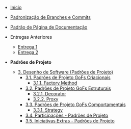 <!-- docs/_sidebar.md -->

- [Início](/)
- [Padronização de Branches e Commits](./Projeto/PadronizacaoBranchesCommits.md)
- [Padrão de Página de Documentação](./Projeto/PadraoDePagina.md)

- Entregas Anteriores
  - [Entrega 1](https://unbarqdsw2025-1-turma01.github.io/2025.1-T01-_G3_EuMeAmo_Entrega_01/#/)
  - [Entrega 2](https://unbarqdsw2025-1-turma01.github.io/2025.1-T01-_G3_EuMeAmo_Entrega_02/#/)


- **Padrões de Projeto**
  - [3. Desenho de Software (Padrões de Projeto)](PadroesDeProjeto/3.PadroesDeProjeto.md)
    - [3.1. Padrões de Projeto GoFs Criacionais](PadroesDeProjeto/3.1.GoFsCriacionais.md)
      - [3.1.1. Factory Method](PadroesDeProjeto/3.1.1.FactoryMethod.md)
    - [3.2. Padrões de Projeto GoFs Estruturais](PadroesDeProjeto/3.2.GoFsEstruturais.md)
      - [3.2.1. Decorator](PadroesDeProjeto/3.2.1.Decorator.md)
      - [3.2.2. Proxy](PadroesDeProjeto/3.2.2.Proxy.md)
    - [3.3. Padrões de Projeto GoFs Comportamentais](PadroesDeProjeto/3.3.GoFsComportamentais.md)
      - [3.3.1. Strategy](PadroesDeProjeto/3.3.1.Strategy.md)
    - [3.4. Participações - Padrões de Projeto](PadroesDeProjeto/3.4.ParticipacoesPadroes.md)
    - [3.5. Iniciativas Extras - Padrões de Projeto](PadroesDeProjeto/3.5.IniciativasExtras.md)
      
